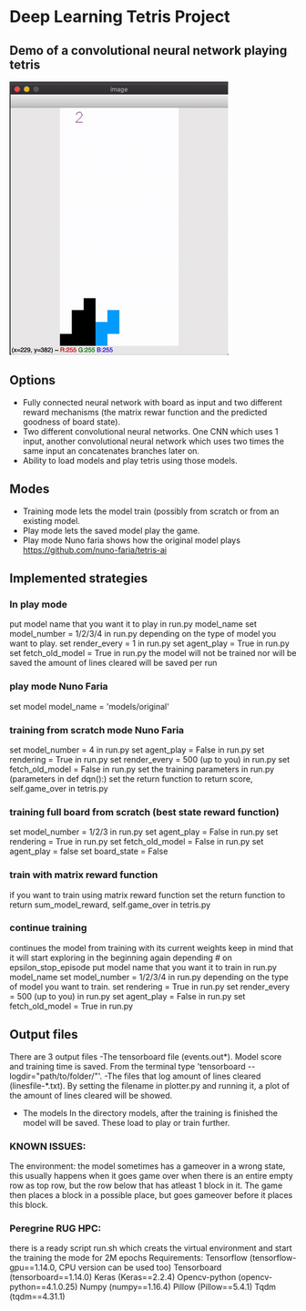 # Deep Learning Tetris Project

## Demo of a convolutional neural network playing tetris
![Demo - First 10000 points](./demofinal.gif)

## Options
- Fully connected neural network with board as input and two different reward mechanisms (the matrix rewar function and the predicted goodness of board state).
- Two different convolutional neural networks. One CNN which uses 1 input, another convolutional neural network which uses two times the same input an concatenates branches later on.
- Ability to load models and play tetris using those models.
## Modes
- Training mode lets the model train (possibly from scratch or from an existing model.
- Play mode lets the saved model play the game.
- Play mode Nuno faria shows how the original model plays https://github.com/nuno-faria/tetris-ai

## Implemented strategies
### In play mode
put model name that you want it to play in run.py model_name
set model_number = 1/2/3/4 in run.py depending on the type of model you want to play.
set render_every = 1  in run.py
set agent_play = True in run.py
set fetch_old_model = True in run.py
the model will not be trained nor will be saved
the amount of lines cleared will be saved per run
### play mode Nuno Faria  
set model model_name = 'models/original'
### training from scratch mode Nuno Faria  
set model_number =  4 in run.py
set agent_play = False in run.py
set rendering = True in run.py
set render_every = 500 (up to you)  in run.py
set fetch_old_model = False in run.py
set the training parameters in run.py (parameters in def dqn():)
set the return function to return score, self.game_over in tetris.py
### training full board from scratch (best state reward function)
set model_number =  1/2/3 in run.py
set agent_play = False in run.py
set rendering = True in run.py
set fetch_old_model = False in run.py
set agent_play = false
set board_state = False
### train with matrix reward function
if you want to train using matrix reward function
set the return function to return sum_model_reward, self.game_over in tetris.py
### continue training 
continues the model from training with its current weights
keep in mind that it will start exploring in the beginning again depending # on epsilon_stop_episode
put model name that you want it to train in run.py model_name
set model_number = 1/2/3/4 in run.py depending on the type of model you want to train.
set rendering = True in run.py
set render_every = 500 (up to you)  in run.py
set agent_play = False in run.py
set fetch_old_model = True in run.py


## Output files
There are 3 output files
-The tensorboard file (events.out&ast;). Model score and training time is saved.
From the terminal type 'tensorboard --logdir="path/to/folder/"'.
-The files that log amount of lines cleared (linesfile-&ast;.txt). By setting the filename in plotter.py and running it, a plot of the amount of lines cleared will be showed.
- The models In the directory models, after the training is finished the model will be saved. These load to play or train further.
### KNOWN ISSUES:
The environment: the model sometimes has a gameover in a wrong state, this usually happens when it goes game over when there is an entire empty row as top row, but the row below that has atleast 1 block in it. The game then places a block in a possible place, but goes gameover before it places this block.

### Peregrine RUG HPC:
there is a ready script run.sh which creats the virtual environment and start the training the mode for 2M epochs
Requirements:
    Tensorflow (tensorflow-gpu==1.14.0, CPU version can be used too)
    Tensorboard (tensorboard==1.14.0)
    Keras (Keras==2.2.4)
    Opencv-python (opencv-python==4.1.0.25)
    Numpy (numpy==1.16.4)
    Pillow (Pillow==5.4.1)
    Tqdm (tqdm==4.31.1)
